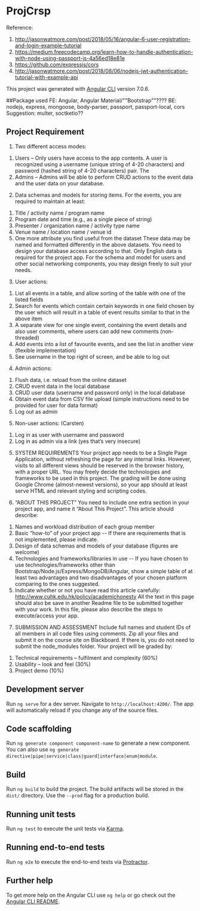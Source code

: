 # ProjCrsp

Reference:
  1. http://jasonwatmore.com/post/2018/05/16/angular-6-user-registration-and-login-example-tutorial
  2. https://medium.freecodecamp.org/learn-how-to-handle-authentication-with-node-using-passport-js-4a56ed18e81e
  3. https://github.com/expressjs/cors
  4. http://jasonwatmore.com/post/2018/08/06/nodejs-jwt-authentication-tutorial-with-example-api


This project was generated with [Angular CLI](https://github.com/angular/angular-cli) version 7.0.6.

##Package used
FE: Angular, Angular Material/""Bootstrap""????
BE: nodejs, express, mongoose, body-parser, passport, passport-local, cors
Suggestion: multer, soctketio??

## Project Requirement
1) Two different access modes:
  1. Users – Only users have access to the app contents. A user is recognized using a username (unique string of 4-20 characters) and password (hashed string of 4-20 characters) pair. The
  2. Admins – Admins will be able to perform CRUD actions to the event data and the user data on your database.

2) Data schemas and models for storing items. For the events, you are required to maintain at least:
  1. Title / activity name / program name
  2. Program date and time (e.g., as a single piece of string)
  3. Presenter / organization name / activity type name
  4. Venue name / location name / venue id
  5. One more attribute you find useful from the dataset
  These data may be named and formatted differently in the above datasets. You need to design your database access according to that. Only English data is required for the project app. For the schema and model for users and other social networking components, you may design freely to suit your needs.

3) User actions:
  1. List all events in a table, and allow sorting of the table with one of the listed fields
  2. Search for events which contain certain keywords in one field chosen by the user
  which will result in a table of event results similar to that in the above item
  3. A separate view for one single event, containing the event details and also user
  comments, where users can add new comments (non-threaded)
  4. Add events into a list of favourite events, and see the list in another view (flexible
  implementation)
  5. See username in the top right of screen, and be able to log out

4) Admin actions:
  1. Flush data, i.e. reload from the online dataset
  2. CRUD event data in the local database
  3. CRUD user data (username and password only) in the local database
  4. Obtain event data from CSV file upload (simple instructions need to be provided for
  user for data format)
  5. Log out as admin

5) Non-user actions: (Carsten)
  1. Log in as user with username and password
  2. Log in as admin via a link (yes that’s very insecure)

5) SYSTEM REQUIREMENTS
  Your project app needs to be a Single Page Application, without refreshing the page for any internal links. However, visits to all different views should be reserved in the browser history, with a proper URL.
  You may freely decide the technologies and frameworks to be used in this project. The grading will be done using Google Chrome (almost-newest versions), so your app should at least serve HTML and relevant styling and scripting codes.

6) “ABOUT THIS PROJECT”
You need to include one extra section in your project app, and name it “About This Project”. This article should describe:
  1. Names and workload distribution of each group member
  2. Basic “how-to” of your project app
  -- If there are requirements that is not implemented, please indicate.
  3. Design of data schemas and models of your database (figures are welcome)
  4. Technologies and frameworks/libraries in use
  -- If you have chosen to use technologies/frameworks other than Bootstrap/Node.js/Express/MongoDB/Angular, show a simple table of at least two advantages and two disadvantages of your chosen platform comparing to the ones suggested.
  5. Indicate whether or not you have read this article carefully:
  http://www.cuhk.edu.hk/policy/academichonesty
  All the text in this page should also be save in another Readme file to be submitted together with your work. In this file, please also describe the steps to execute/access your app.

7) SUBMISSION AND ASSESSMENT
Include full names and student IDs of all members in all code files using comments. Zip all your files and submit it on the course site on Blackboard.
If there is, you do not need to submit the node_modules folder. Your project will be graded by:
  1. Technical requirements – fulfilment and complexity (60%)
  2. Usability – look and feel (30%)
  3. Project demo (10%)







## Development server

Run `ng serve` for a dev server. Navigate to `http://localhost:4200/`. The app will automatically reload if you change any of the source files.

## Code scaffolding

Run `ng generate component component-name` to generate a new component. You can also use `ng generate directive|pipe|service|class|guard|interface|enum|module`.

## Build

Run `ng build` to build the project. The build artifacts will be stored in the `dist/` directory. Use the `--prod` flag for a production build.

## Running unit tests

Run `ng test` to execute the unit tests via [Karma](https://karma-runner.github.io).

## Running end-to-end tests

Run `ng e2e` to execute the end-to-end tests via [Protractor](http://www.protractortest.org/).

## Further help

To get more help on the Angular CLI use `ng help` or go check out the [Angular CLI README](https://github.com/angular/angular-cli/blob/master/README.md).
